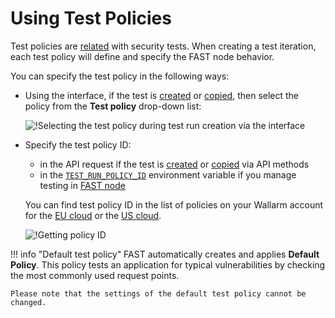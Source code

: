 [img-set-policy-in-gui]:    ../../../images/fast/operations/common/test-policy/overview/tr-gui-set-policy.png
[img-get-policy-id]:        ../../../images/fast/operations/common/test-policy/overview/get-policy-id.png

[doc-pol-tr-relations]:     ../internals.md#fast-test-policy
[doc-tr-creation-gui]:      ../create-testrun.md#creating-a-test-run-via-web-interface
[doc-tr-creation-api]:      ../create-testrun.md#creating-a-test-run-via-api
[doc-tr-copying-gui]:       ../copy-testrun.md#copying-a-test-run-via-web-interface
[doc-tr-copying-api]:       ../copy-testrun.md#copying-a-test-run-via-an-api

[doc-ci-mode]:              ../../poc/integration-overview-ci-mode.md
[doc-tr-pid-envvar]:        ../../poc/ci-mode-testing.md#environment-variables-in-testing-mode

[link-pol-list-eu]:         https://my.wallarm.com/testing/policies/     
[link-pol-list-us]:         https://us1.my.wallarm.com/testing/policies/


# Using Test Policies

Test policies are [related][doc-pol-tr-relations] with security tests. When creating a test iteration, each test policy will define and specify the FAST node behavior. 

You can specify the test policy in the following ways:

* Using the interface, if the test is [created][doc-tr-creation-gui] or [copied][doc-tr-copying-gui], then select the policy from the **Test policy** drop-down list:

    ![!Selecting the test policy during test run creation via the interface][img-set-policy-in-gui]

* Specify the test policy ID:
    * in the API request if the test is [created][doc-tr-creation-api] or [copied][doc-tr-copying-api] via API methods
    * in the [`TEST_RUN_POLICY_ID`][doc-tr-pid-envvar] environment variable if you manage testing in [FAST node][doc-ci-mode]
        
    You can find test policy ID in the list of policies on your Wallarm account for the [EU cloud][link-pol-list-eu] or the [US cloud][link-pol-list-us].

    ![!Getting policy ID][img-get-policy-id]

!!! info "Default test policy"
    FAST automatically creates and applies **Default Policy**. This policy tests an application for typical vulnerabilities by checking the most commonly used request points.

    Please note that the settings of the default test policy cannot be changed.
